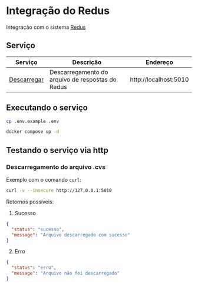 # Integração do Redus

Integração com o sistema [Redus](https://www.redus.org.br)

## Serviço

| Serviço | Descrição | Endereço |
|---------|-----------|----------|
| [Descarregar](descarregar) | Descarregamento do arquivo de respostas do Redus | http://localhost:5010 |

## Executando o serviço

```bash
cp .env.example .env

docker compose up -d
```

## Testando o serviço via http

### Descarregamento do arquivo .cvs

Exemplo com o comando `curl`:

```bash
curl -v --insecure http://127.0.0.1:5010
```

Retornos possíveis:

1. Sucesso

```json
{
  "status": "sucesso",
  "message": "Arquivo descarregado com sucesso"
}
```

2. Erro

```json
{
  "status": "erro",
  "message": "Arquivo não foi descarregado"
}
```

